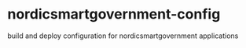 # nordicsmartgovernment-config
build and deploy configuration for nordicsmartgovernment applications
